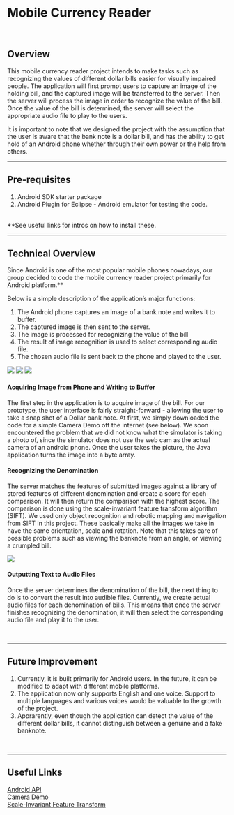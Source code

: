 # Mobile Currency Reader #
<br />


## Overview ##

<p>
This mobile currency reader project intends to make tasks such as recognizing the values of different dollar bills easier for visually impaired people. The application will first prompt users to capture an image of the holding bill, and the captured image will be transferred to the server. Then the server will process the image in order to recognize the value of the bill. Once the value of the bill is determined, the server will select the appropriate audio file to play to the users.<br>
</p>
<p>
It is important to note that we designed the project with the assumption that the user is aware that the bank note is a dollar bill, and has the ability to get hold of an Android phone whether through their own power or the help from others.<br>
</p>

---


## Pre-requisites ##
  1. Android SDK starter package<br />
  1. Android Plugin for Eclipse - Android emulator for testing the code.
<br />
**See useful links for intros on how to install these.

---

## Technical Overview ##
Since Android is one of the most popular mobile phones nowadays, our group decided to code the mobile currency reader project primarily for Android platform.**

Below is a simple description of the application’s major functions:
  1. The Android phone captures an image of a bank note and writes it to buffer.
  1. The captured image is then sent to the server.
  1. The image is processed for recognizing the value of the bill
  1. The result of image recognition is used to select corresponding audio file.
  1. The chosen audio file is sent back to the phone and played to the user.

<img src='http://i204.photobucket.com/albums/bb76/tina_chen/diagram-1.png' />
<img src='http://i204.photobucket.com/albums/bb76/tina_chen/ss12_mobile_img1.png' />
<img src='http://i204.photobucket.com/albums/bb76/tina_chen/ss12_mobile_img3.png' />

#### Acquiring Image from Phone and Writing to Buffer ####
The first step in the application is to acquire image of the bill. For our prototype,
the user interface is fairly straight-forward - allowing the user to take a snap shot of a
Dollar bank note. At first, we simply downloaded the code for a simple Camera Demo off
the internet (see below). We soon encountered the problem that we did not know what the simulator is
taking a photo of, since the simulator does not use the web cam as the actual camera of an
android phone. Once the user takes the picture, the Java application turns the image into
a byte array.

#### Recognizing the Denomination ####
The server matches the features of submitted images against a library of stored features of different denomination and create a score for each comparison. It will then return the comparison with the highest score. The comparison is done using the scale-invariant feature transform algorithm (SIFT). We used only object recognition and robotic mapping and navigation from SIFT in this project. These basically make all the images we take in have the same orientation, scale and rotation. Note that this takes care of possible problems such as viewing the banknote from an angle, or viewing a crumpled bill.

<img src='http://i204.photobucket.com/albums/bb76/tina_chen/ImageRecognition-1.jpg' />

#### Outputting Text to Audio Files ####
Once the server determines the denomination of the bill, the next thing to do is to convert the result into audible files. Currently, we create actual audio files for each denomination of bills. This means that once the server finishes recognizing the denomination, it will then select the corresponding audio file and play it to the user.

<br />

---

## Future Improvement ##

  1. Currently, it is built primarily for Android users. In the future, it can be modified to adapt with different mobile platforms.
  1. The application now only supports English and one voice. Support to multiple languages and various voices would be valuable to the growth of the project.
  1. Apprarently, even though the application can detect the value of the different dollar bills, it cannot distinguish between a genuine and a fake banknote.
<br />

---

## Useful Links ##

<a href='http://developer.android.com/reference/packages.html'>Android API</a><br />
<a href='http://marakana.com/forums/android/android_examples/39.html'>Camera Demo</a><br />
<a href='http://en.wikipedia.org/wiki/Scale-invariant_feature_transform'>Scale-Invariant Feature Transform</a>

<br />